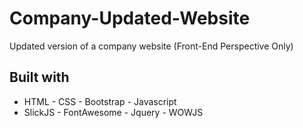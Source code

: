 # Company-Updated-Website

Updated version of a company website (Front-End Perspective Only)

## Built with

* HTML - CSS - Bootstrap - Javascript
* SlickJS - FontAwesome - Jquery - WOWJS
